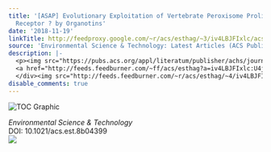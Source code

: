 ```yaml
---
title: '[ASAP] Evolutionary Exploitation of Vertebrate Peroxisome Proliferator-Activated
  Receptor ? by Organotins'
date: '2018-11-19'
linkTitle: http://feedproxy.google.com/~r/acs/esthag/~3/iv4LBJFIxlc/acs.est.8b04399
source: 'Environmental Science & Technology: Latest Articles (ACS Publications)'
description: |-
  <p><img src="https://pubs.acs.org/appl/literatum/publisher/achs/journals/content/esthag/0/esthag.ahead-of-print/acs.est.8b04399/20181119/images/medium/es-2018-04399y_0008.gif" alt="TOC Graphic"/></p><div><cite>Environmental Science & Technology</cite></div><div>DOI: 10.1021/acs.est.8b04399</div><div class="feedflare">
  <a href="http://feeds.feedburner.com/~ff/acs/esthag?a=iv4LBJFIxlc:U4jEwrtJc64:yIl2AUoC8zA"><img src="http://feeds.feedburner.com/~ff/acs/esthag?d=yIl2AUoC8zA" border="0"></img></a>
  </div><img src="http://feeds.feedburner.com/~r/acs/esthag/~4/iv4LBJFIxlc" height="1" width="1" ...
disable_comments: true
---
```

<p><img src="https://pubs.acs.org/appl/literatum/publisher/achs/journals/content/esthag/0/esthag.ahead-of-print/acs.est.8b04399/20181119/images/medium/es-2018-04399y_0008.gif" alt="TOC Graphic"/></p><div><cite>Environmental Science & Technology</cite></div><div>DOI: 10.1021/acs.est.8b04399</div><div class="feedflare">
<a href="http://feeds.feedburner.com/~ff/acs/esthag?a=iv4LBJFIxlc:U4jEwrtJc64:yIl2AUoC8zA"><img src="http://feeds.feedburner.com/~ff/acs/esthag?d=yIl2AUoC8zA" border="0"></img></a>
</div><img src="http://feeds.feedburner.com/~r/acs/esthag/~4/iv4LBJFIxlc" height="1" width="1" ...